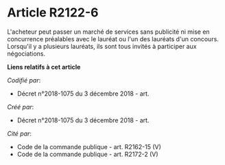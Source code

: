 # Article R2122-6

L'acheteur peut passer un marché de services sans publicité ni mise en concurrence préalables avec le lauréat ou l'un des
lauréats d'un concours. Lorsqu'il y a plusieurs lauréats, ils sont tous invités à participer aux négociations.

**Liens relatifs à cet article**

_Codifié par_:

  - Décret n°2018-1075 du 3 décembre 2018 - art.

_Créé par_:

  - Décret n°2018-1075 du 3 décembre 2018 - art.

_Cité par_:

  - Code de la commande publique - art. R2162-15 (V)
  - Code de la commande publique - art. R2172-2 (V)
